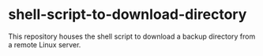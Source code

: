 # shell-script-to-download-directory
This repository houses the shell script to download a backup directory from a remote Linux server.
